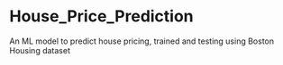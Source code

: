 # House_Price_Prediction
An ML model to predict house pricing, trained and testing using Boston Housing dataset
